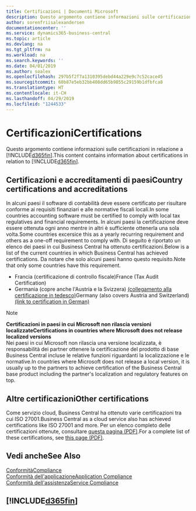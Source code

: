 ```yaml
---
title: Certificazioni | Documenti Microsoft
description: Questo argomento contiene informazioni sulle certificazioni in relazione a Business Central.
author: sorenfriisalexandersen
documentationcenter: ''
ms.service: dynamics365-business-central
ms.topic: article
ms.devlang: na
ms.tgt_pltfrm: na
ms.workload: na
ms.search.keywords: ''
ms.date: 04/01/2019
ms.author: soalex
ms.openlocfilehash: 297b5f2f7a1310395debd44a229e9c7c52cace45
ms.sourcegitcommit: 60b87e5eb32bb408dd65b9855c29159b1dfbfca8
ms.translationtype: HT
ms.contentlocale: it-CH
ms.lasthandoff: 04/29/2019
ms.locfileid: "1244533"
---
```

# <a name="certifications"></a><span data-ttu-id="f8cea-103">Certificazioni</span><span class="sxs-lookup"><span data-stu-id="f8cea-103">Certifications</span></span>  
<span data-ttu-id="f8cea-104">Questo argomento contiene informazioni sulle certificazioni in relazione a [!INCLUDE[d365fin](../includes/d365fin_md.md)].</span><span class="sxs-lookup"><span data-stu-id="f8cea-104">This content contains information about certifications in relation to [!INCLUDE[d365fin](../includes/d365fin_md.md)].</span></span>  

## <a name="country-certifications-and-accreditations"></a><span data-ttu-id="f8cea-105">Certificazioni e accreditamenti di paesi</span><span class="sxs-lookup"><span data-stu-id="f8cea-105">Country certifications and accreditations</span></span>
<span data-ttu-id="f8cea-106">In alcuni paesi il software di contabilità deve essere certificato per risultare conforme ai requisiti finanziari e alle normative fiscali locali.</span><span class="sxs-lookup"><span data-stu-id="f8cea-106">In some countries accounting software must be certified to comply with local tax regulatives and financial requirements.</span></span> <span data-ttu-id="f8cea-107">In alcuni paesi la certificazione deve essere ottenuta ogni anno mentre in altri è sufficiente ottenerla una sola volta.</span><span class="sxs-lookup"><span data-stu-id="f8cea-107">Some countries excersice this as a yearly recurring requirement and others as a one-off requirement to comply with.</span></span> <span data-ttu-id="f8cea-108">Di seguito è riportato un elenco dei paesi in cui Business Central ha ottenuto certificazioni.</span><span class="sxs-lookup"><span data-stu-id="f8cea-108">Below is a list of the current countries in which Business Central has achieved certifications.</span></span> <span data-ttu-id="f8cea-109">Da notare che solo alcuni paesi hanno questo requisito.</span><span class="sxs-lookup"><span data-stu-id="f8cea-109">Note that only some countries have this requirement.</span></span>  
- <span data-ttu-id="f8cea-110">Francia (certificazione di controllo fiscale)</span><span class="sxs-lookup"><span data-stu-id="f8cea-110">France (Tax Audit Certification)</span></span>
- <span data-ttu-id="f8cea-111">Germania (copre anche l'Austria e la Svizzera) [(collegamento alla certificazione in tedesco)](https://www.bdo.de/de-de/themen/softwarebescheinungen/bdo/microsoft-dynamics-365-business-central)</span><span class="sxs-lookup"><span data-stu-id="f8cea-111">Germany (also covers Austria and Switzerland) [(link to certification in German)](https://www.bdo.de/de-de/themen/softwarebescheinungen/bdo/microsoft-dynamics-365-business-central)</span></span>

> [!NOTE]  
>  <span data-ttu-id="f8cea-112">**Certificazioni in paesi in cui Microsoft non rilascia versioni localizzate**</span><span class="sxs-lookup"><span data-stu-id="f8cea-112">**Certifications in countries where Microsoft does not release localized versions**</span></span>  
> <span data-ttu-id="f8cea-113">Nei paesi in cui Microsoft non rilascia una versione localizzata, è responsabilità dei partner ottenere la certificazione del prodotto di base Business Central incluse le relative funzioni riguardanti la localizzazione e le normative.</span><span class="sxs-lookup"><span data-stu-id="f8cea-113">In countries where Microsoft does not release a local version, it is usually up to the partners to achieve certification of the Business Central base product including the partner's localization and regulatory features on top.</span></span>

## <a name="other-certifications"></a><span data-ttu-id="f8cea-114">Altre certificazioni</span><span class="sxs-lookup"><span data-stu-id="f8cea-114">Other certifications</span></span>  
<span data-ttu-id="f8cea-115">Come servizio cloud, Business Central ha ottenuto varie certificazioni tra cui ISO 27001.</span><span class="sxs-lookup"><span data-stu-id="f8cea-115">Business Central as a cloud service also has achieved certifications like ISO 27001 and more.</span></span> <span data-ttu-id="f8cea-116">Per un elenco completo delle certificazioni ottenute, consultare [questa pagina (PDF)](https://aka.ms/d365-compliance-list).</span><span class="sxs-lookup"><span data-stu-id="f8cea-116">For a complete list of these certifications, see [this page (PDF)](https://aka.ms/d365-compliance-list).</span></span>

## <a name="see-also"></a><span data-ttu-id="f8cea-117">Vedi anche</span><span class="sxs-lookup"><span data-stu-id="f8cea-117">See Also</span></span>  
[<span data-ttu-id="f8cea-118">Conformità</span><span class="sxs-lookup"><span data-stu-id="f8cea-118">Compliance</span></span>](compliance-overview.md)  
[<span data-ttu-id="f8cea-119">Conformità dell'applicazione</span><span class="sxs-lookup"><span data-stu-id="f8cea-119">Application Compliance</span></span>](compliance-application-compliance.md)  
[<span data-ttu-id="f8cea-120">Conformità dell'assistenza</span><span class="sxs-lookup"><span data-stu-id="f8cea-120">Service Compliance</span></span>](compliance-service-compliance.md)  

 ## [!INCLUDE[d365fin](../includes/free_trial_md.md)]  
 
